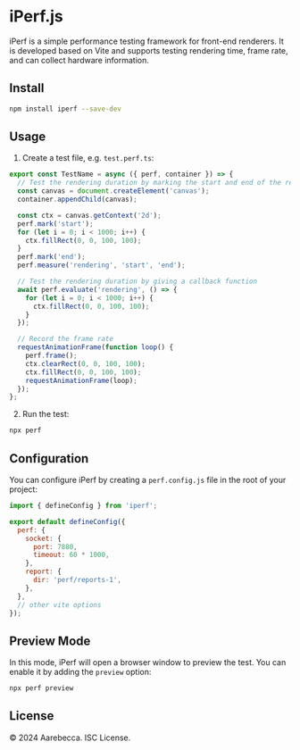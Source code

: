 # iPerf.js

iPerf is a simple performance testing framework for front-end renderers. It is developed based on Vite and supports testing rendering time, frame rate, and can collect hardware information.

## Install

```bash
npm install iperf --save-dev
```

## Usage

1. Create a test file, e.g. `test.perf.ts`:

```typescript
export const TestName = async ({ perf, container }) => {
  // Test the rendering duration by marking the start and end of the rendering process
  const canvas = document.createElement('canvas');
  container.appendChild(canvas);

  const ctx = canvas.getContext('2d');
  perf.mark('start');
  for (let i = 0; i < 1000; i++) {
    ctx.fillRect(0, 0, 100, 100);
  }
  perf.mark('end');
  perf.measure('rendering', 'start', 'end');

  // Test the rendering duration by giving a callback function
  await perf.evaluate('rendering', () => {
    for (let i = 0; i < 1000; i++) {
      ctx.fillRect(0, 0, 100, 100);
    }
  });

  // Record the frame rate
  requestAnimationFrame(function loop() {
    perf.frame();
    ctx.clearRect(0, 0, 100, 100);
    ctx.fillRect(0, 0, 100, 100);
    requestAnimationFrame(loop);
  });
};
```

2. Run the test:

```bash
npx perf
```

## Configuration

You can configure iPerf by creating a `perf.config.js` file in the root of your project:

```javascript
import { defineConfig } from 'iperf';

export default defineConfig({
  perf: {
    socket: {
      port: 7880,
      timeout: 60 * 1000,
    },
    report: {
      dir: 'perf/reports-1',
    },
  },
  // other vite options
});
```

## Preview Mode

In this mode, iPerf will open a browser window to preview the test. You can enable it by adding the `preview` option:

```bash
npx perf preview
```


## License

&copy; 2024 Aarebecca. ISC License.
